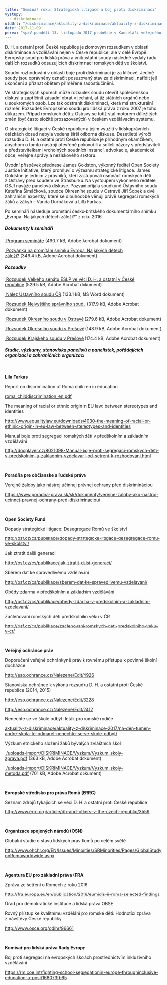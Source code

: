 ```yaml
---
title: "Seminář roku: Strategická litigace a boj proti diskriminaci"
vystupy:
  - diskriminace
oldUrl: "/diskriminace/aktuality-z-diskriminace/aktuality-z-diskriminace-2017/seminar-roku-strategicka-litigace-a-boj-proti-diskriminaci/"
date: 2017-11-09
perex: "<p>V pondělí 13. listopadu 2017 proběhne v Kanceláři veřejného ochránce práv právnický seminář s mezinárodní účastí. Připomene desetileté výroční od vynesení rozsudku Evropského soudu pro lidská práva ve věci D. H. a ostatní proti České republice. Ochránkyně pořádá tuto akci spolu s Nadací Open Society Fund Praha a Open Society Justice Initiative.</p>"
---
```


<!-- imported from the old website -->

<p>D. H. a ostatní proti České republice je zlomovým rozsudkem v oblasti diskriminace a vzdělávání nejen v České republice, ale v celé Evropě. Evropský soud pro lidská práva a vnitrostátní soudy následně vydaly řadu dalších rozsudků odsuzujících diskriminaci romských dětí ve školství.</p> <p>Soudní rozhodování v oblasti boje proti diskriminaci je za klíčové. Jedině soudy jsou oprávněny označit posuzovaný stav za diskriminaci, nařídit její ukončení a přiznat obětem přiměřené zadostiučinění.</p> <p>Ve strategických sporech může rozsudek soudu otevřít společenskou diskusi a zapříčinit zásadní obrat v jednání, ať již státních orgánů nebo u soukromých osob. Lze tak odstranit diskriminaci, která má strukturální rozměr. Rozsudek Evropského soudu pro lidská práva z roku 2007 je toho důkazem. Případ romských dětí z Ostravy se totiž stal motorem důležitých změn (byť často složitě prosazovaných) v českém vzdělávacím systému.</p> <p>O strategické litigaci v České republice a jejím využití v lidskoprávních otázkách dosud nebyla vedena širší odborná diskuse. Desetileté výročí rozsudku D. H. a ostatní proti České republice je příhodným okamžikem, abychom o tomto nástroji otevřeně pohovořili a sdíleli názory s představiteli a představitelkami vrcholných soudních instancí, advokacie, akademické obce, veřejné správy a neziskového sektoru. </p> <p>Úvodní příspěvek přednese James Goldston, výkonný ředitel Open Society Justice Initiative, který promluví o významu strategické litigace. James Goldston je jedním z právníků, kteří zastupovali osmnáct romských dětí z Ostravy před soudem ve Štrasburku. Na vystoupení výkonného ředitele OSJI naváže panelová diskuse. Pozvání přijala soudkyně Ústavního soudu Kateřina Šimáčková, soudce Okresního soudu v Ostravě Jiří Šopek a dvě zahraniční expertky, které se dlouhodobě věnují právě segregaci romských žáků a žákyň – Vanda Durbáková a Lilla Farkas.</p> <p>Po semináři následuje promítání česko-britského dokumentárního snímku „Evropa: Na jakých dětech záleží?“ z roku 2016.</p> <h5>Dokumenty k semináři</h5> <p><a title="Otevření do nového okna" href="/uploads-import/DISKRIMINACE/aktuality/Program-seminare.pdf" target="_blank"> Program semináře</a> (490.7 kB, Adobe Acrobat dokument)</p> <p><a title="Otevření do nového okna" href="/uploads-import/DISKRIMINACE/aktuality/Pozvanka-film.pdf" target="_blank"> Pozvánka na promítání snímku Evropa: Na jakých dětech záleží?</a> (346.4 kB, Adobe Acrobat dokument)</p> <h5>Rozsudky</h5> <p><a title="Otevření do nového okna" href="/uploads-import/DISKRIMINACE/aktuality/Rozsudek-ESLP.pdf" target="_blank"> Rozsudek Velkého senátu ESLP ve věci D. H. a ostatní v České republice</a> (529.5 kB, Adobe Acrobat dokument)</p> <p><a title="Otevření do nového okna" href="/uploads-import/DISKRIMINACE/aktuality/Nalez-US-CR.rtf" target="_blank"><img alt="" src="https://www.ochrance.cz/typo3/ext/od_linkdesc/icons/doc.gif" class="od_linkdesc_icon" /> Nález Ústavního soudu ČR</a> (133.1 kB, MS Word dokument)</p> <p><a title="Otevření do nového okna" href="/uploads-import/DISKRIMINACE/aktuality/Rozsudek-NSS.pdf" target="_blank"> Rozsudek Nejvyššího správního soudu</a> (317.9 kB, Adobe Acrobat dokument)</p> <p><a title="Otevření do nového okna" href="/uploads-import/DISKRIMINACE/aktuality/Rozsudek-OS-Ostrava.pdf" target="_blank"> Rozsudek Okresního soudu v Ostravě</a> (279.6 kB, Adobe Acrobat dokument)</p> <p><a title="Otevření do nového okna" href="/uploads-import/DISKRIMINACE/aktuality/Rozsudek-OS-Presov.pdf" target="_blank"> Rozsudek Okresního soudu v Prešově</a> (148.9 kB, Adobe Acrobat dokument)</p> <p><a title="Otevření do nového okna" href="/uploads-import/DISKRIMINACE/aktuality/Rozsudek-KS-Presov.pdf" target="_blank"> Rozsudek Krajského soudu v Prešově</a> (174.4 kB, Adobe Acrobat dokument)</p> <h5>Studie, výzkumy, stanoviska panelistů a panelistek, pořádajících organizací a zahraničních organizací</h5> <p> </p><p><b>Lila Farkas</b></p> <p>Report on discrimination of Roma children in education </p> <p><a title="Otevření do nového okna" href="http://ec.europa.eu/justice/discrimination/files/roma_childdiscrimination_en.pdf" target="_blank">roma_childdiscrimination_en.pdf</a>  </p> <p>The meaning of racial or ethnic origin in EU law: between stereotypes and identities</p> <p><a title="Otevření do nového okna" href="http://www.equalitylaw.eu/downloads/4030-the-meaning-of-racial-or-ethinic-origin-in-eu-law-between-stereotypes-and-identities" target="_blank">http://www.equalitylaw.eu/downloads/4030-the-meaning-of-racial-or-ethinic-origin-in-eu-law-between-stereotypes-and-identities</a>  </p> <p>Manuál boje proti segregaci romských dětí v předškolním a základním vzdělávání</p> <p><a title="Otevření do nového okna" href="http://docplayer.cz/8021098-Manual-boje-proti-segregaci-romskych-deti-v-predskolnim-a-zakladnim-vzdelavani-od-setreni-k-rozhodovani.html" target="_blank">http://docplayer.cz/8021098-Manual-boje-proti-segregaci-romskych-deti-v-predskolnim-a-zakladnim-vzdelavani-od-setreni-k-rozhodovani.html</a>  </p> <p>  </p><p><b>Poradňa pre občianske a ľudské práva</b></p> <p>Verejné žaloby jako nástroj účinnej právnej ochrany před diskrimináciou</p> <p><a href="https://www.poradna-prava.sk/sk/dokumenty/verejne-zaloby-ako-nastroj-ucinnej-pravnej-ochrany-pred-diskriminaciou/" target="_blank">https://www.poradna-prava.sk/sk/dokumenty/verejne-zaloby-ako-nastroj-ucinnej-pravnej-ochrany-pred-diskriminaciou/</a> </p> <p>  </p><p><b>Open Society Fund</b></p> <p>Dopady strategické litigace: Desegregace Romů ve školství</p> <p><a title="Otevření do nového okna" href="http://osf.cz/cs/publikace/dopady-strategicke-litigace-desegregace-romu-ve-skolstvi/" target="_blank">http://osf.cz/cs/publikace/dopady-strategicke-litigace-desegregace-romu-ve-skolstvi/</a>  </p> <p>Jak ztratit další generaci</p> <p><a title="Otevření do nového okna" href="http://osf.cz/cs/publikace/jak-ztratit-dalsi-generaci/" target="_blank">http://osf.cz/cs/publikace/jak-ztratit-dalsi-generaci/</a>  </p> <p>Sběrem dat ke spravedlivému vzdělávání</p> <p><a title="Otevření do nového okna" href="http://osf.cz/cs/publikace/sberem-dat-ke-spravedlivemu-vzdelavani/" target="_blank">http://osf.cz/cs/publikace/sberem-dat-ke-spravedlivemu-vzdelavani/</a>  </p> <p>Obědy zdarma v předškolním a základním vzdělávání</p> <p><a title="Otevření do nového okna" href="http://osf.cz/cs/publikace/obedy-zdarma-v-predskolnim-a-zakladnim-vzdelavani/" target="_blank">http://osf.cz/cs/publikace/obedy-zdarma-v-predskolnim-a-zakladnim-vzdelavani/</a>  </p> <p>Začleňování romských dětí předškolního věku v ČR</p> <p><a title="Otevření do nového okna" href="http://osf.cz/cs/publikace/zaclenovani-romskych-deti-predskolniho-veku-v-cr/" target="_blank">http://osf.cz/cs/publikace/zaclenovani-romskych-deti-predskolniho-veku-v-cr/</a>  </p> <p>  </p><p><b>Veřejný ochránce práv</b></p> <p>Doporučení veřejné ochránkyně práv k rovnému přístupu k povinné školní docházce</p> <p><a title="Otevření do nového okna" href="http://eso.ochrance.cz/Nalezene/Edit/4926" target="_blank">http://eso.ochrance.cz/Nalezene/Edit/4926</a>  </p> <p>Stanoviska ochránce k výkonu rozsudku D. H. a ostatní proti České republice (2014, 2015)</p> <p><a title="Otevření do nového okna" href="http://eso.ochrance.cz/Nalezene/Edit/3228" target="_blank">http://eso.ochrance.cz/Nalezene/Edit/3228</a>  </p> <p><a title="Otevření do nového okna" href="http://eso.ochrance.cz/Nalezene/Edit/2412" target="_blank">http://eso.ochrance.cz/Nalezene/Edit/2412</a>  </p> <p>Nenechte se ve škole odbýt: leták pro romské rodiče</p> <p><a href="/diskriminace/aktuality-z-diskriminace/aktuality-z-diskriminace-2017/na-den-tumen-andre-skola-te-odmarel-nenechte-se-ve-skole-odbyt/">aktuality-z-diskriminace/aktuality-z-diskriminace-2017/na-den-tumen-andre-skola-te-odmarel-nenechte-se-ve-skole-odbyt/</a> </p> <p>Výzkum etnického složení žáků bývalých zvláštních škol</p> <p><a title="Otevření do nového okna" href="/uploads-import/DISKRIMINACE/Vyzkum/Vyzkum_skoly-zprava.pdf" target="_blank"> /uploads-import/DISKRIMINACE/Vyzkum/Vyzkum_skoly-zprava.pdf</a> (363 kB, Adobe Acrobat dokument) </p> <p><a title="Otevření do nového okna" href="/uploads-import/DISKRIMINACE/Vyzkum/Vyzkum_skoly-metoda.pdf" target="_blank"> /uploads-import/DISKRIMINACE/Vyzkum/Vyzkum_skoly-metoda.pdf</a> (701 kB, Adobe Acrobat dokument) </p> <p>  </p><p><b>Evropské středisko pro práva Romů (ERRC)</b></p> <p>Seznam zdrojů týkajících se věci D. H. a ostatní proti České republice</p> <p><a title="Otevření do nového okna" href="http://www.errc.org/article/dh-and-others-v-the-czech-republic/3559" target="_blank">http://www.errc.org/article/dh-and-others-v-the-czech-republic/3559</a>  </p> <p>  </p><p><b>Organizace spojených národů (OSN) </b></p> <p>Globální studie o stavu lidských práv Romů po celém světě</p> <p><a title="Otevření do nového okna" href="http://www.ohchr.org/EN/Issues/Minorities/SRMinorities/Pages/GlobalStudyonRomaworldwide.aspx" target="_blank">http://www.ohchr.org/EN/Issues/Minorities/SRMinorities/Pages/GlobalStudyonRomaworldwide.aspx</a>   </p> <p>   </p><p><b>Agentura EU pro základní práva (FRA)</b></p> <p>Zpráva ze šetření o Romech z roku 2016</p> <p><a title="Otevření do nového okna" href="http://fra.europa.eu/en/publication/2016/eumidis-ii-roma-selected-findings" target="_blank">http://fra.europa.eu/en/publication/2016/eumidis-ii-roma-selected-findings</a>  </p> <p>Úřad pro demokratické instituce a lidská práva OBSE</p> <p>Rovný přístup ke kvalitnímu vzdělání pro romské děti: Hodnotící zpráva z návštěvy České republiky</p> <p><a title="Otevření do nového okna" href="http://www.osce.org/odihr/96661" target="_blank">http://www.osce.org/odihr/96661</a>  </p> <p>  </p><p><b>Komisař pro lidská práva Rady Evropy </b></p> <p>Boj proti segregaci na evropských školách prostřednictvím inkluzivního vzdělávání</p> <p><a href="https://rm.coe.int/fighting-school-segregationin-europe-throughinclusive-education-a-posi/168073fb65" target="_blank">https://rm.coe.int/fighting-school-segregationin-europe-throughinclusive-education-a-posi/168073fb65</a> </p>
